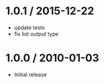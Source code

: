 
1.0.1 / 2015-12-22
==================

  * update tests
  * fix list output type

1.0.0 / 2010-01-03
==================

  * Initial release
